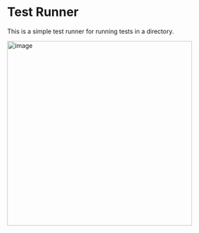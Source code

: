 # Test Runner

This is a simple test runner for running tests in a directory.

<img width="426" alt="image" src="https://github.com/danielbellmas/test-runner/assets/76179660/a241fd24-9d01-40d9-a4d2-5fe61e799360">
